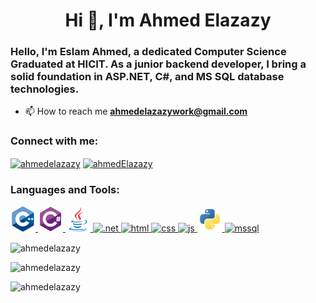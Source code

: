 <h1 align="center">Hi 👋, I'm Ahmed Elazazy</h1>
<h3>Hello, I'm Eslam Ahmed, a dedicated Computer Science Graduated at HICIT. As a junior backend developer, I bring a solid foundation in ASP.NET, C#, and MS SQL database technologies.</h3>

- 📫 How to reach me **ahmedelazazywork@gmail.com**



<h3 align="left">Connect with me:</h3>
<p align="left">
<a href="https://www.linkedin.com/in/ahmed-elazazy-791b61221" target="blank"><img align="center" src="https://raw.githubusercontent.com/rahuldkjain/github-profile-readme-generator/master/src/images/icons/Social/linked-in-alt.svg" alt="ahmedelazazy" height="30" width="40" /></a>
<a href="https://www.facebook.com/Uncompromising.rider.2/" target="blank"><img align="center" src="https://raw.githubusercontent.com/rahuldkjain/github-profile-readme-generator/master/src/images/icons/Social/facebook.svg" alt="ahmedElazazy" height="30" width="40" /></a>

<h3 align="left">Languages and Tools:</h3>
<p align="left">
<a href="https://www.w3schools.com/cpp/" target="_blank" rel="noreferrer"> <img src="https://raw.githubusercontent.com/devicons/devicon/master/icons/cplusplus/cplusplus-original.svg" alt="cplusplus" width="40" height="40"/> </a>
<a href="https://www.w3schools.com/cs/" target="_blank" rel="noreferrer"> <img src="https://raw.githubusercontent.com/devicons/devicon/master/icons/csharp/csharp-original.svg" alt="csharp" width="40" height="40"/> </a>
</a> <a href="https://www.java.com" target="_blank" rel="noreferrer"> <img src="https://raw.githubusercontent.com/devicons/devicon/master/icons/java/java-original.svg" alt="java" width="40" height="40"/> </a>
<a href="https://learn.microsoft.com/en-us/aspnet/core/?view=aspnetcore-8.0" target="_blank" rel="noreferrer"> <img src="https://github.com/get-icon/geticon/blob/master/icons/dotnet.svg" alt=".net" width="40" height="40"/> </a>
<a href="https://www.w3schools.com/css/" target="_blank" rel="noreferrer"> <img src="https://github.com/get-icon/geticon/blob/master/icons/css-3.svg" alt="html" width="40" height="40"/> </a>
<a href="https://www.w3schools.com/html/" target="_blank" rel="noreferrer"> <img src="https://github.com/get-icon/geticon/blob/master/icons/html-5.svg" alt="css" width="40" height="40"/> </a>
<a href="https://www.w3schools.com/js/" target="_blank" rel="noreferrer"> <img src="https://github.com/get-icon/geticon/blob/master/icons/javascript.svg" alt="js" width="40" height="40"/> </a>
</a> <a href="https://www.python.org" target="_blank" rel="noreferrer"> <img src="https://raw.githubusercontent.com/devicons/devicon/master/icons/python/python-original.svg" alt="python" width="40" height="40"/> </a> 
<a href="https://www.microsoft.com/en-us/sql-server" target="_blank" rel="noreferrer"> <img src="https://www.svgrepo.com/show/303229/microsoft-sql-server-logo.svg" alt="mssql" width="40" height="40"/> </a></p>

<p><img align="center" src="https://github-readme-stats.vercel.app/api/top-langs?username=elazazy424&show_icons=true&locale=en&layout=compact&theme=radical" alt="ahmedelazazy" /></p>


<p > <img src="https://github-readme-stats.vercel.app/api?username=elazazy424&show_icons=true&theme=radical" alt="ahmedelazazy" /> </p>

<p align="left"> <img src="https://komarev.com/ghpvc/?username=elazazy424&label=Profile%20views&color=0e75b6&style=flat" alt="ahmedelazazy" /> </p>



